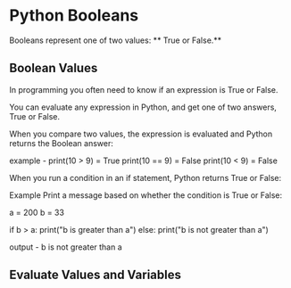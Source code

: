 # Python Booleans

Booleans represent one of two values: ** True or False.**

## Boolean Values

In programming you often need to know if an expression is True or False.

You can evaluate any expression in Python, and get one of two answers, True or False.

When you compare two values, the expression is evaluated and Python returns the Boolean answer:

example - 
print(10 > 9)  = True
print(10 == 9)  = False
print(10 < 9)  = False

When you run a condition in an if statement, Python returns True or False:

Example
Print a message based on whether the condition is True or False:

a = 200
b = 33

if b > a:
  print("b is greater than a")
else:
  print("b is not greater than a")

  output - b is not greater than a

## Evaluate Values and Variables
  
